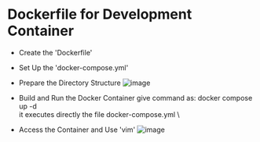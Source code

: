 # Dockerfile for Development Container
- Create the 'Dockerfile'
- Set Up the 'docker-compose.yml'
- Prepare the Directory Structure 
![image](https://github.com/user-attachments/assets/017237a1-c5cf-4aae-8f03-9c322eb47a22)

- Build and Run the Docker Container
give command as: docker compose up -d \
it executes directly the file docker-compose.yml \

- Access the Container and Use 'vim'
![image](https://github.com/user-attachments/assets/e953019c-9824-4d2a-a85c-6b993e349409)
